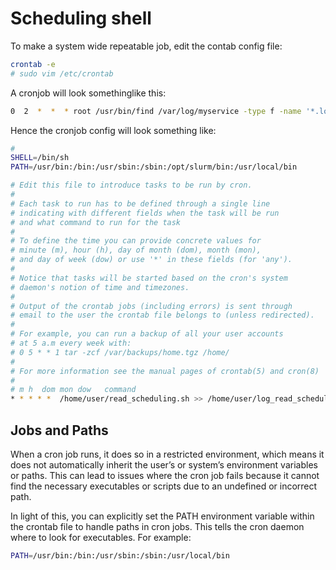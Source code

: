 # Scheduling shell

To make a system wide repeatable job, edit the contab config file:

```sh
crontab -e
# sudo vim /etc/crontab
```

A cronjob will look somethinglike this:

```sh
0  2  *  *  * root /usr/bin/find /var/log/myservice -type f -name '*.log' -delete
```

Hence the cronjob config will look something like:

```sh
# 
SHELL=/bin/sh
PATH=/usr/bin:/bin:/usr/sbin:/sbin:/opt/slurm/bin:/usr/local/bin

# Edit this file to introduce tasks to be run by cron.
# 
# Each task to run has to be defined through a single line
# indicating with different fields when the task will be run
# and what command to run for the task
# 
# To define the time you can provide concrete values for
# minute (m), hour (h), day of month (dom), month (mon),
# and day of week (dow) or use '*' in these fields (for 'any').
# 
# Notice that tasks will be started based on the cron's system
# daemon's notion of time and timezones.
# 
# Output of the crontab jobs (including errors) is sent through
# email to the user the crontab file belongs to (unless redirected).
# 
# For example, you can run a backup of all your user accounts
# at 5 a.m every week with:
# 0 5 * * 1 tar -zcf /var/backups/home.tgz /home/
# 
# For more information see the manual pages of crontab(5) and cron(8)
# 
# m h  dom mon dow   command
* * * * *  /home/user/read_scheduling.sh >> /home/user/log_read_scheduling 2>&1
```

## Jobs and Paths

When a cron job runs, it does so in a restricted environment, which means it does not automatically inherit the user’s or system’s environment variables or paths. This can lead to issues where the cron job fails because it cannot find the necessary executables or scripts due to an undefined or incorrect path.

In light of this, you can explicitly set the PATH environment variable within the crontab file to handle paths in cron jobs. This tells the cron daemon where to look for executables. For example:

```sh
PATH=/usr/bin:/bin:/usr/sbin:/sbin:/usr/local/bin
```

<!--  Script to show the footer   -->
<html>
<script
    src="https://code.jquery.com/jquery-3.3.1.js"
    integrity="sha256-2Kok7MbOyxpgUVvAk/HJ2jigOSYS2auK4Pfzbm7uH60="
    crossorigin="anonymous">
</script>
<script>
$(function(){
  $("#footer").load("../../footers/footer.html");
});
</script>
<body>
<div id="footer"></div>
</body>
</html>